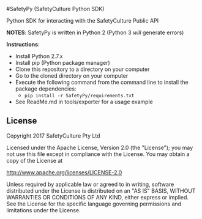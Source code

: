 #SafetyPy (SafetyCulture Python SDK)

Python SDK for interacting with the SafetyCulture Public API

**NOTES**:
SafetyPy is written in Python 2 (Python 3 *will* generate errors)

**Instructions**:
 * Install Python 2.7.x
 * Install pip (Python package manager)
 * Clone this repository to a directory on your computer
 * Go to the cloned directory on your computer
 * Execute the following command from the command line to install the package dependencies:
     * ``pip install -r SafetyPy/requirements.txt``
 * See ReadMe.md in tools/exporter for a usage example

## License

Copyright 2017 SafetyCulture Pty Ltd

Licensed under the Apache License, Version 2.0 (the "License");
you may not use this file except in compliance with the License.
You may obtain a copy of the License at

http://www.apache.org/licenses/LICENSE-2.0

Unless required by applicable law or agreed to in writing, software
distributed under the License is distributed on an "AS IS" BASIS,
WITHOUT WARRANTIES OR CONDITIONS OF ANY KIND, either express or implied.
See the License for the specific language governing permissions and
limitations under the License.